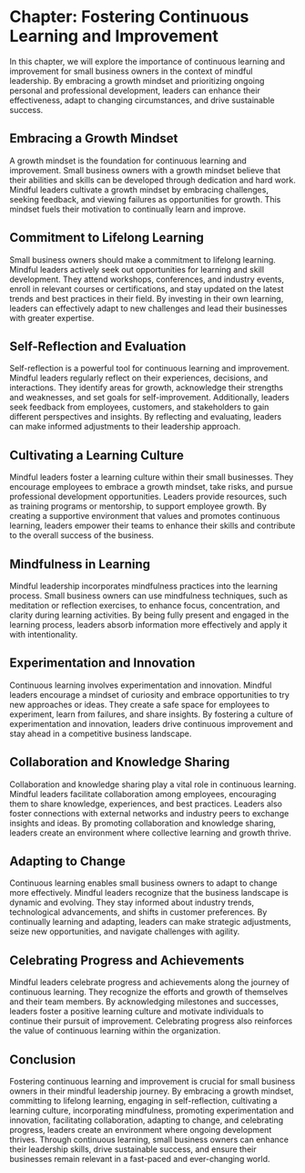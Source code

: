 Chapter: Fostering Continuous Learning and Improvement
======================================================

In this chapter, we will explore the importance of continuous learning and improvement for small business owners in the context of mindful leadership. By embracing a growth mindset and prioritizing ongoing personal and professional development, leaders can enhance their effectiveness, adapt to changing circumstances, and drive sustainable success.

Embracing a Growth Mindset
--------------------------

A growth mindset is the foundation for continuous learning and improvement. Small business owners with a growth mindset believe that their abilities and skills can be developed through dedication and hard work. Mindful leaders cultivate a growth mindset by embracing challenges, seeking feedback, and viewing failures as opportunities for growth. This mindset fuels their motivation to continually learn and improve.

Commitment to Lifelong Learning
-------------------------------

Small business owners should make a commitment to lifelong learning. Mindful leaders actively seek out opportunities for learning and skill development. They attend workshops, conferences, and industry events, enroll in relevant courses or certifications, and stay updated on the latest trends and best practices in their field. By investing in their own learning, leaders can effectively adapt to new challenges and lead their businesses with greater expertise.

Self-Reflection and Evaluation
------------------------------

Self-reflection is a powerful tool for continuous learning and improvement. Mindful leaders regularly reflect on their experiences, decisions, and interactions. They identify areas for growth, acknowledge their strengths and weaknesses, and set goals for self-improvement. Additionally, leaders seek feedback from employees, customers, and stakeholders to gain different perspectives and insights. By reflecting and evaluating, leaders can make informed adjustments to their leadership approach.

Cultivating a Learning Culture
------------------------------

Mindful leaders foster a learning culture within their small businesses. They encourage employees to embrace a growth mindset, take risks, and pursue professional development opportunities. Leaders provide resources, such as training programs or mentorship, to support employee growth. By creating a supportive environment that values and promotes continuous learning, leaders empower their teams to enhance their skills and contribute to the overall success of the business.

Mindfulness in Learning
-----------------------

Mindful leadership incorporates mindfulness practices into the learning process. Small business owners can use mindfulness techniques, such as meditation or reflection exercises, to enhance focus, concentration, and clarity during learning activities. By being fully present and engaged in the learning process, leaders absorb information more effectively and apply it with intentionality.

Experimentation and Innovation
------------------------------

Continuous learning involves experimentation and innovation. Mindful leaders encourage a mindset of curiosity and embrace opportunities to try new approaches or ideas. They create a safe space for employees to experiment, learn from failures, and share insights. By fostering a culture of experimentation and innovation, leaders drive continuous improvement and stay ahead in a competitive business landscape.

Collaboration and Knowledge Sharing
-----------------------------------

Collaboration and knowledge sharing play a vital role in continuous learning. Mindful leaders facilitate collaboration among employees, encouraging them to share knowledge, experiences, and best practices. Leaders also foster connections with external networks and industry peers to exchange insights and ideas. By promoting collaboration and knowledge sharing, leaders create an environment where collective learning and growth thrive.

Adapting to Change
------------------

Continuous learning enables small business owners to adapt to change more effectively. Mindful leaders recognize that the business landscape is dynamic and evolving. They stay informed about industry trends, technological advancements, and shifts in customer preferences. By continually learning and adapting, leaders can make strategic adjustments, seize new opportunities, and navigate challenges with agility.

Celebrating Progress and Achievements
-------------------------------------

Mindful leaders celebrate progress and achievements along the journey of continuous learning. They recognize the efforts and growth of themselves and their team members. By acknowledging milestones and successes, leaders foster a positive learning culture and motivate individuals to continue their pursuit of improvement. Celebrating progress also reinforces the value of continuous learning within the organization.

Conclusion
----------

Fostering continuous learning and improvement is crucial for small business owners in their mindful leadership journey. By embracing a growth mindset, committing to lifelong learning, engaging in self-reflection, cultivating a learning culture, incorporating mindfulness, promoting experimentation and innovation, facilitating collaboration, adapting to change, and celebrating progress, leaders create an environment where ongoing development thrives. Through continuous learning, small business owners can enhance their leadership skills, drive sustainable success, and ensure their businesses remain relevant in a fast-paced and ever-changing world.
